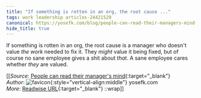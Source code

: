 ```yaml
---
title: "If something is rotten in an org, the root cause ..."
tags: work leadership articles-24421529
canonical: https://yosefk.com/blog/people-can-read-their-managers-mind.html
hide_title: true
---
```


If something is rotten in an org, the root cause is a manager who doesn't value *the work* needed to fix it. They *might* value it being fixed, but of course no sane employee gives a shit about *that*. A sane employee cares whether *they* are valued.


[[_Source_: [People can read their manager's mind](https://yosefk.com/blog/people-can-read-their-managers-mind.html){:target="_blank"}<br>
_Author_: ![favicon](https://s2.googleusercontent.com/s2/favicons?domain=yosefk.com){:style="vertical-align:middle"} yosefk.com<br>
_More_: [Readwise URL](https://readwise.io/open/476571578){:target="_blank"}
::wrap]]